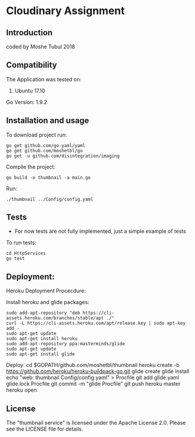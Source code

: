 # Cloudinary Assignment
Introduction
------------
coded by Moshe Tubul 2018

Compatibility
-------------
The Application was tested on:
1. Ubuntu 17.10

Go Version: 1.9.2

Installation and usage
----------------------

To download project run:

    go get github.com/go-yaml/yaml
    go get github.com/moshetbl/go
    go get -u github.com/disintegration/imaging
    
Compile the project:

    go build -o thumbnail -a main.go
    
Run:

    ./thumbnail ../Config/config.yaml

Tests
-------------
* For now tests are not fully implemented, just a simple example of tests

To run tests:

    cd HttpServices
    go test
 
    
Deployment:
-------------
Heroku Deployment Procecdure:

Install heroku and glide packages:

    sudo add-apt-repository "deb https://cli-assets.heroku.com/branches/stable/apt ./"
    curl -L https://cli-assets.heroku.com/apt/release.key | sudo apt-key add -
    sudo apt-get update
    sudo apt-get install heroku
    sudo add-apt-repository ppa:masterminds/glide
    sudo apt-get update
    sudo apt-get install glide
    
Deploy:
    cd $GOPATH/github.com/moshetbl/thumbnail
    heroku create -b https://github.com/heroku/heroku-buildpack-go.git
    glide create
    glide install
    echo "web: thumbnail Config/config.yaml" > Procfile
    git add glide.yaml glide.lock Procfile
    git commit -m "glide Procfile"
    git push heroku master
    heroku open

License
-------------
The "thumbnail service" is licensed under the Apache License 2.0. Please see the LICENSE file for details.
